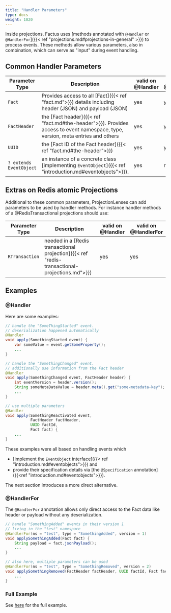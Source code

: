 ```yaml
---
title: "Handler Parameters"
type: docs
weight: 1020
---
```


Inside projections, Factus uses [methods annotated with `@Handler` or `@HandlerFor`]({{< ref "projections.md#projections-in-general" >}})
to process events. These methods allow various parameters, also in combination, which can serve as "input" during event handling.

## Common Handler Parameters

| Parameter Type          | Description                                                                                                                    | valid on @Handler | valid on @HandlerFor |
| ----------------------- | ------------------------------------------------------------------------------------------------------------------------------ | ----------------- | -------------------- |
| `Fact`                  | Provides access to all [Fact]({{< ref "fact.md">}}) details including header (JSON) and payload (JSON)                         | yes               | yes                  |
| `FactHeader`            | the [Fact header]({{< ref "fact.md#the-header">}}). Provides access to event namespace, type, version, meta entries and others | yes               | yes                  |
| `UUID`                  | the [Fact ID of the Fact header]({{< ref "fact.md#the-header">}})                                                              | yes               | yes                  |
| `? extends EventObject` | an instance of a concrete class [implementing `EventObject`]({{< ref "introduction.md#eventobjects">}}).                       | yes               | no                   |

## Extras on Redis atomic Projections

Additional to these common parameters, ProjectionLenses can add parameters to be used by handler methods.
For instance handler methods of a @RedisTransactional projections should use:

| Parameter Type | Description                                                                                   | valid on @Handler | valid on @HandlerFor |
| -------------- | --------------------------------------------------------------------------------------------- | ----------------- | -------------------- |
| `RTransaction` | needed in a [Redis transactional projection]({{< ref "redis-transactional-projections.md">}}) | yes               | yes                  |

## Examples

### @Handler

Here are some examples:

```java
// handle the "SomeThingStarted" event.
// deserialization happened automatically
@Handler
void apply(SomethingStarted event) {
    var someValue = event.getSomeProperty();
    ...
}

// handle the "SomethingChanged" event.
// additionally use information from the Fact header
@Handler
void apply(SomethingChanged event, FactHeader header) {
    int eventVersion = header.version();
    String someMetaDataValue = header.meta().get("some-metadata-key");
    ...
}

// use multiple parameters
@Handler
void apply(SomethingReactivated event,
           FactHeader factHeader,
           UUID factId,
           Fact fact) {
    ...
}
```

These examples were all based on handling events which

- [implement the `EventObject` interface]({{< ref "introduction.md#eventobjects">}}) and
- provide their specification details via [the `@Specification` annotation]({{<ref "introduction.md#eventobjects">}}).

The next section introduces a more direct alternative.

### @HandlerFor

The `@HandlerFor` annotation allows only direct access to the Fact data like header or payload without any deserialization.

```java
// handle "SomethingAdded" events in their version 1
// living in the "test" namespace
@HandlerFor(ns = "test", type = "SomethingAdded", version = 1)
void applySomethingAdded(Fact fact) {
    String payload = fact.jsonPayload();
    ...
}

// also here, multiple parameters can be used
@HandlerFor(ns = "test", type = "SomethingRemoved", version = 2)
void applySomethingRemoved(FactHeader factHeader, UUID factId, Fact fact) {
    ...
}
```

### Full Example

See [here](https://github.com/factcast/factcast/blob/master/factcast-itests/factcast-itests-factus/src/test/java/org/factcast/itests/factus/FactusVariousHandlerParametersDemoITest.java) for the full example.
